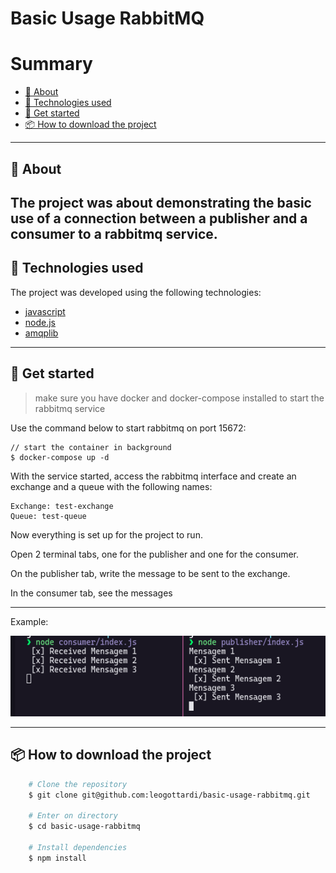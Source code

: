 # Basic Usage RabbitMQ

# Summary

- [📑 About](#-about)
- [🚀 Technologies used](#-technologies-used)
- [📓 Get started](#-get-started)
- [📦 How to download the project ](#-how-to-download-the-project)

---

## 📑 About

## The project was about demonstrating the basic use of a connection between a publisher and a consumer to a rabbitmq service.

## 🚀 Technologies used

The project was developed using the following technologies:

- [javascript](https://developer.mozilla.org/pt-BR/docs/Web/JavaScript)
- [node.js](https://nodejs.dev/)
- [amqplib](https://www.npmjs.com/package/amqplib)

---

## 📓 Get started

> make sure you have docker and docker-compose installed to start the rabbitmq service

Use the command below to start rabbitmq on port 15672:

```
// start the container in background
$ docker-compose up -d
```

With the service started, access the rabbitmq interface and create an exchange and a queue with the following names:

```
Exchange: test-exchange
Queue: test-queue
```

Now everything is set up for the project to run.

Open 2 terminal tabs, one for the publisher and one for the consumer.

On the publisher tab, write the message to be sent to the exchange.

In the consumer tab, see the messages

---

Example:

![Screenshot](https://raw.githubusercontent.com/leogottardi/basic-usage-rabbitmq/master/.github/use-example.png)

---

## 📦 How to download the project

```bash
    # Clone the repository
    $ git clone git@github.com:leogottardi/basic-usage-rabbitmq.git

    # Enter on directory
    $ cd basic-usage-rabbitmq

    # Install dependencies
    $ npm install
```
